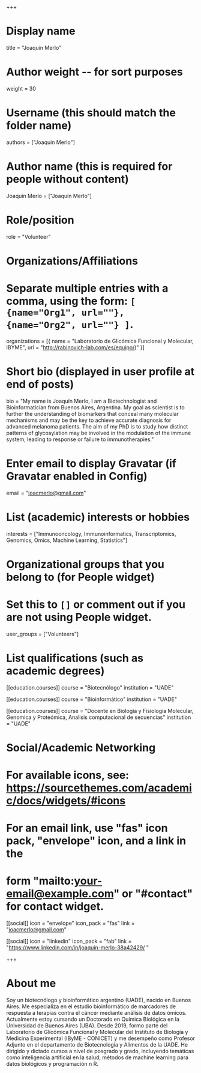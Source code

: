 +++
# Display name
title = "Joaquin Merlo"

# Author weight -- for sort purposes
weight = 30

# Username (this should match the folder name)
authors = ["Joaquin Merlo"]

# Author name (this is required for people without content)
Joaquin Merlo = ["Joaquin Merlo"]

# Role/position
role = "Volunteer"

# Organizations/Affiliations
#   Separate multiple entries with a comma, using the form: `[ {name="Org1", url=""}, {name="Org2", url=""} ]`.
organizations = [{ name = "Laboratorio de Glicómica Funcional y Molecular, IBYME", url = "http://rabinovich-lab.com/es/equipo/)" }]

# Short bio (displayed in user profile at end of posts)
bio = "My name is Joaquín Merlo, I am a Biotechnologist and Bioinformatician from Buenos Aires, Argentina. My goal as scientist is to further the understanding of biomarkers that conceal many molecular mechanisms and may be the key to achieve accurate diagnosis for advanced melanoma patients. The aim of my PhD is to study how distinct patterns of glycosylation may be involved in the modulation of the immune system, leading to response or failure to immunotherapies."

# Enter email to display Gravatar (if Gravatar enabled in Config)
email = "joacmerlo@gmail.com"

# List (academic) interests or hobbies
interests = ["Immunooncology, Immunoinformatics, Transcriptomics, Genomics, Omics, Machine Learning, Statistics"]

# Organizational groups that you belong to (for People widget)
#   Set this to `[]` or comment out if you are not using People widget.
user_groups = ["Volunteers"] 

# List qualifications (such as academic degrees)
[[education.courses]]
  course = "Biotecnólogo"
  institution = "UADE"

[[education.courses]]
  course = "Bioinformático"
  institution = "UADE"

[[education.courses]]
  course = "Docente en Biología y Fisiología Molecular, Genomica y Proteómica, Analisis computacional de secuencias"
  institution = "UADE"


# Social/Academic Networking
# For available icons, see: https://sourcethemes.com/academic/docs/widgets/#icons
#   For an email link, use "fas" icon pack, "envelope" icon, and a link in the
#   form "mailto:your-email@example.com" or "#contact" for contact widget.

[[social]]
  icon = "envelope"
  icon_pack = "fas"
  link = "joacmerlo@gmail.com"


[[social]]
  icon = "linkedin"
  icon_pack = "fab"
  link = "https://www.linkedin.com/in/joaquin-merlo-38a42429/ "


+++

# About me 

Soy un biotecnólogo y bioinformático argentino (UADE), nacido en Buenos Aires. Me especializa en el estudio bioinformático de marcadores de respuesta a terapias contra el cáncer mediante análisis de datos ómicos. Actualmente estoy cursando un Doctorado en Química Biológica en la Universidad de Buenos Aires (UBA). Desde 2019, formo parte del Laboratorio de Glicómica Funcional y Molecular del Instituto de Biología y Medicina Experimental (IByME - CONICET) y me desempeño como Profesor Adjunto en el departamento de Biotecnología y Alimentos de la UADE. He dirigido y dictado cursos a nivel de posgrado y grado, incluyendo temáticas como inteligencia artificial en la salud, métodos de machine learning para datos biológicos y programación n R.
